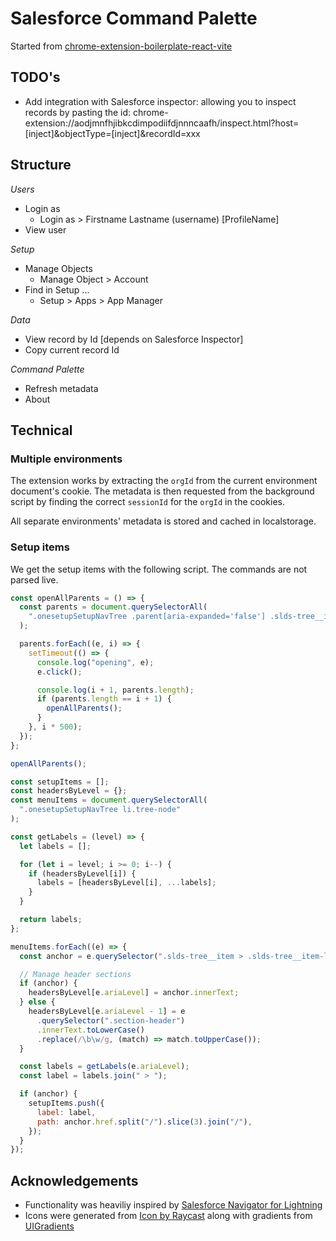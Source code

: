 # Salesforce Command Palette

Started from [chrome-extension-boilerplate-react-vite](https://github.com/Jonghakseo/chrome-extension-boilerplate-react-vite)

## TODO's

- Add integration with Salesforce inspector: allowing you to inspect records by pasting the id: chrome-extension://aodjmnfhjibkcdimpodiifdjnnncaafh/inspect.html?host=[inject]&objectType=[inject]&recordId=xxx

## Structure

_Users_

- Login as
  - Login as > Firstname Lastname (username) [ProfileName]
- View user

_Setup_

- Manage Objects
  - Manage Object > Account
- Find in Setup ...
  - Setup > Apps > App Manager

_Data_

- View record by Id [depends on Salesforce Inspector]
- Copy current record Id

_Command Palette_

- Refresh metadata
- About

## Technical

### Multiple environments

The extension works by extracting the `orgId` from the current environment document's cookie. The metadata is then requested from the background script by finding the correct `sessionId` for the `orgId` in the cookies.

All separate environments' metadata is stored and cached in localstorage.

### Setup items

We get the setup items with the following script. The commands are not parsed live.

```javascript
const openAllParents = () => {
  const parents = document.querySelectorAll(
    ".onesetupSetupNavTree .parent[aria-expanded='false'] .slds-tree__item-label"
  );

  parents.forEach((e, i) => {
    setTimeout(() => {
      console.log("opening", e);
      e.click();

      console.log(i + 1, parents.length);
      if (parents.length == i + 1) {
        openAllParents();
      }
    }, i * 500);
  });
};

openAllParents();

const setupItems = [];
const headersByLevel = {};
const menuItems = document.querySelectorAll(
  ".onesetupSetupNavTree li.tree-node"
);

const getLabels = (level) => {
  let labels = [];

  for (let i = level; i >= 0; i--) {
    if (headersByLevel[i]) {
      labels = [headersByLevel[i], ...labels];
    }
  }

  return labels;
};

menuItems.forEach((e) => {
  const anchor = e.querySelector(".slds-tree__item > .slds-tree__item-label");

  // Manage header sections
  if (anchor) {
    headersByLevel[e.ariaLevel] = anchor.innerText;
  } else {
    headersByLevel[e.ariaLevel - 1] = e
      .querySelector(".section-header")
      .innerText.toLowerCase()
      .replace(/\b\w/g, (match) => match.toUpperCase());
  }

  const labels = getLabels(e.ariaLevel);
  const label = labels.join(" > ");

  if (anchor) {
    setupItems.push({
      label: label,
      path: anchor.href.split("/").slice(3).join("/"),
    });
  }
});
```

## Acknowledgements

- Functionality was heaviliy inspired by [Salesforce Navigator for Lightning
  ](https://github.com/dannysummerlin/force-navigator)
- Icons were generated from [Icon by Raycast](https://icon.ray.so/?q=pers) along with gradients from [UIGradients](https://uigradients.com/)
